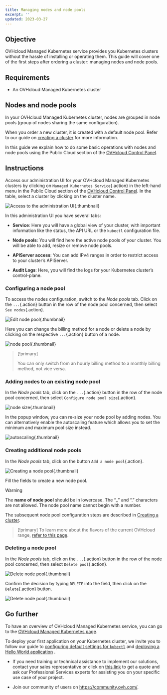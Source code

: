 ```yaml
---
title: Managing nodes and node pools
excerpt: ''
updated: 2023-03-27
---
```


## Objective

OVHcloud Managed Kubernetes service provides you Kubernetes clusters without the hassle of installing or operating them. This guide will cover one of the first steps after ordering a cluster: managing nodes and node pools.

## Requirements

- An OVHcloud Managed Kubernetes cluster

## Nodes and node pools

In your OVHcloud Managed Kubernetes cluster, nodes are grouped in node pools (group of nodes sharing the same configuration).

When you order a new cluster, it is created with a default node pool. Refer to our guide on [creating a cluster](creating-a-cluster1.) for more information.

In this guide we explain how to do some basic operations with nodes and node pools using the Public Cloud section of the [OVHcloud Control Panel](https://www.ovh.com/auth?onsuccess=https%3A%2F%2Fwww.ovh.com%2Fmanager%2Fpublic-cloud&ovhSubsidiary=gb).

## Instructions

Access our administration UI for your OVHcloud Managed Kubernetes clusters by clicking on `Managed Kubernetes Service`{.action} in the left-hand menu in the Public Cloud section of the [OVHcloud Control Panel](https://www.ovh.com/auth?onsuccess=https%3A%2F%2Fwww.ovh.com%2Fmanager%2Fpublic-cloud&ovhSubsidiary=gb). In the table, select a cluster by clicking on the cluster name.

![Access to the administration UI](managing_nodes-01.png){.thumbnail}

In this administration UI you have several tabs:

- **Service**: Here you will have a global view of your cluster, with important information like the status, the API URL or the `kubectl` configuration file.

- **Node pools**: You will find here the active node pools of your cluster. You will be able to add, resize or remove node pools.

- **APIServer access**: You can add IPv4 ranges in order to restrict access to your cluster’s APIServer.

- **Audit Logs**: Here, you will find the logs for your Kubernetes cluster’s control-plane.

### Configuring a node pool

To access the nodes configuration, switch to the *Node pools* tab. Click on the `...`{.action} button in the row of the node pool concerned, then select `See nodes`{.action}.

![Edit node pool](managing_nodes-02.png){.thumbnail}

Here you can change the billing method for a node or delete a node by clicking on the respective `...`{.action} button of a node.

![node pool](managing_nodes-03.png){.thumbnail}

> [!primary]
>
> You can only switch from an hourly billing method to a monthly billing method, not vice versa. 

### Adding nodes to an existing node pool

In the *Node pools* tab, click on the `...`{.action} button in the row of the node pool concerned, then select `Configure node pool size`{.action}.

![node size](managing_nodes-04.png){.thumbnail}

In the popup window, you can re-size your node pool by adding nodes. You can alternatively enable the autoscaling feature which allows you to set the minimum and maximum pool size instead.

![autoscaling](managing_nodes-05.png){.thumbnail}

### Creating additional node pools

In the *Node pools* tab, click on the button `Add a node pool`{.action}.

![Creating a node pool](managing_nodes-06.png){.thumbnail}

Fill the fields to create a new node pool.

> [!warning]
> The **name of node pool** should be in lowercase. The “_” and “.” characters are not allowed. The node pool name cannot begin with a number.

The subsequent node pool configuration steps are described in [Creating a cluster](creating-a-cluster1.).

> [!primary]
> To learn more about the flavors of the current OVHcloud range, [refer to this page](https://www.ovhcloud.com/fr-ca/public-cloud/prices/).

### Deleting a node pool

In the *Node pools* tab, click on the `...`{.action} button in the row of the node pool concerned, then select `Delete pool`{.action}.

![Delete node pool](managing_nodes-07.png){.thumbnail}

Confirm the decision by typing `DELETE` into the field, then click on the `Delete`{.action} button.

![Delete node pool](managing_nodes-08.png){.thumbnail}

## Go further

To have an overview of OVHcloud Managed Kubernetes service, you can go to the [OVHcloud Managed Kubernetes page](https://www.ovhcloud.com/fr-ca/public-cloud/kubernetes/).

To deploy your first application on your Kubernetes cluster, we invite you to follow our guide to [configuring default settings for `kubectl`](configuring-kubectl-on-an-ovh-managed-kubernetes-cluster1.) and [deploying a Hello World application](deploying-hello-world1.) .

- If you need training or technical assistance to implement our solutions, contact your sales representative or click on [this link](https://www.ovhcloud.com/fr-ca/professional-services/) to get a quote and ask our Professional Services experts for assisting you on your specific use case of your project.

- Join our community of users on <https://community.ovh.com/>.
